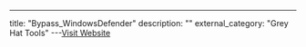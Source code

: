 ---
title: "Bypass_WindowsDefender"
description: ""
external_category: "Grey Hat Tools"
---[Visit Website](https://github.com/Ryze-T/Bypass_WindowsDefender)

